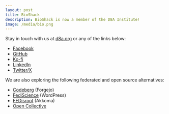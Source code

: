 ```yaml
---
layout: post
title: BioShack
description: BioShack is now a member of the D8A Institute!
image: /media/bio.png
---
```

Stay in touch with us at <a href="https://d8a.org" target="_blank">d8a.org</a> or any of the links below:

- <a href="https://www.facebook.com/bioshack" target="_blank">Facebook</a>
- <a href="https://github.com/bioshack" target="_blank">GitHub</a>
- <a href="https://ko-fi.com/bioshack" target="_blank">Ko-fi</a>
- <a href="https://www.linkedin.com/company/bioshack" target="_blank">LinkedIn</a>
- <a href="https://twitter.com/bioshack" target="_blank">Twitter/X</a>

We are also exploring the following federated and open source alternatives:

- <a href="https://codeberg.org/bio" target="_blank">Codeberg</a> (Forgejo)
- <a href="https://blogs.fediscience.org/bio" target="_blank">FediScience</a> (WordPress)
- <a href="https://fe.disroot.org/@bio" target="_blank">FEDisroot</a> (Akkoma)
- <a href="https://opencollective.com/bio" target="_blank">Open Collective</a>
  